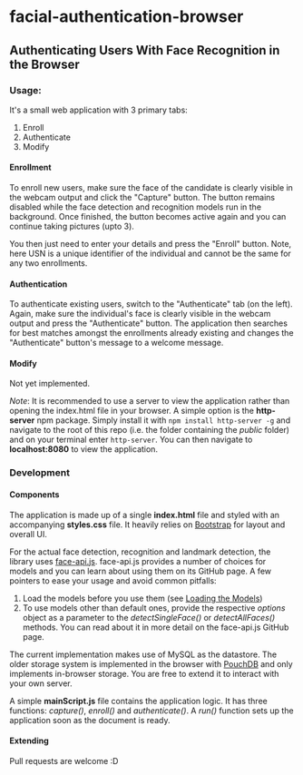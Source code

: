 # facial-authentication-browser
## Authenticating Users With Face Recognition in the Browser


### Usage:
It's a small web application with 3 primary tabs:
1. Enroll
2. Authenticate
3. Modify

#### Enrollment
To enroll new users, make sure the face of the candidate is clearly visible in the webcam output and click the "Capture" button. The button remains disabled while the face detection and recognition models run in the background. Once finished, the button becomes active again and you can continue taking pictures (upto 3).

You then just need to enter your details and press the "Enroll" button. Note, here USN is a unique identifier of the individual and cannot be the same for any two enrollments.

#### Authentication
To authenticate existing users, switch to the "Authenticate" tab (on the left). Again, make sure the individual's face is clearly visible in the webcam output and press the "Authenticate" button. The application then searches for best matches amongst the enrollments already existing and changes the "Authenticate" button's message to a welcome message.

#### Modify
Not yet implemented.

*Note*: It is recommended to use a server to view the application rather than opening the index.html file in your browser. A simple option is the **http-server** npm package. Simply install it with `npm install http-server -g` and navigate to the root of this repo (i.e. the folder containing the *public* folder) and on your terminal enter `http-server`. You can then navigate to **localhost:8080** to view the application.

### Development
#### Components
The application is made up of a single **index.html** file and styled with an accompanying **styles.css** file. It heavily relies on [Bootstrap](https://getbootstrap.com/) for layout and overall UI.

For the actual face detection, recognition and landmark detection, the library uses [face-api.js](https://github.com/justadudewhohacks/face-api.js). face-api.js provides a number of choices for models and you can learn about using them on its GitHub page. A few pointers to ease your usage and avoid common pitfalls:

1. Load the models before you use them (see [Loading the Models](https://github.com/justadudewhohacks/face-api.js#getting-started-loading-models))
2. To use models other than default ones, provide the respective *options* object as a parameter to the *detectSingleFace()* or *detectAllFaces()* methods. You can read about it in more detail on the face-api.js GitHub page.

The current implementation makes use of MySQL as the datastore. The older storage system is implemented in the browser with [PouchDB](https://pouchdb.com/) and only implements in-browser storage. You are free to extend it to interact with your own server.

A simple **mainScript.js** file contains the application logic. It has three functions: *capture()*, *enroll()* and *authenticate()*. A *run()* function sets up the application soon as the document is ready.

#### Extending
Pull requests are welcome :D
